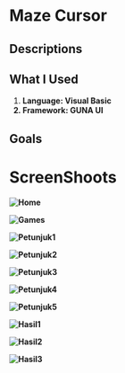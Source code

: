 # Maze Cursor
<h2>Descriptions</h2>

<h2>What I Used</h2>
<ol>
  <li><b>Language:<b> Visual Basic</li>
  <li><b>Framework:<b> GUNA UI</li>
  
</ol>

<h2>Goals</h2>

# ScreenShoots
![Home](https://user-images.githubusercontent.com/84588706/150046282-ea8d07c7-8bca-45b7-9ef6-68e80df843bc.jpg)

![Games](https://user-images.githubusercontent.com/84588706/150046309-7728e118-884f-41d8-88f4-0afeab3583ae.jpg)

![Petunjuk1](https://user-images.githubusercontent.com/84588706/150046337-417526ff-e452-4a4f-ad9b-95a9907f8f49.jpg)

![Petunjuk2](https://user-images.githubusercontent.com/84588706/150046365-0f346fed-e726-4b26-830c-633ee77c1c21.jpg)

![Petunjuk3](https://user-images.githubusercontent.com/84588706/150046411-89b749d4-8ba5-4989-9310-bb696a6738cc.jpg)

![Petunjuk4](https://user-images.githubusercontent.com/84588706/150046451-d53e3c2d-4f63-472b-894e-c6c6e0b75db3.jpg)

![Petunjuk5](https://user-images.githubusercontent.com/84588706/150272684-6e3996bc-fe1c-4164-8216-857bb87536da.jpg)

![Hasil1](https://user-images.githubusercontent.com/84588706/150272720-228bf25a-7b77-468f-a6dd-af0a954657b1.jpg)

![Hasil2](https://user-images.githubusercontent.com/84588706/150272754-bb6108aa-da5b-4fa4-91de-02dc5c78779a.jpg)

![Hasil3](https://user-images.githubusercontent.com/84588706/150272789-93582507-871e-43b2-8638-a0317d2dc97f.jpg)
